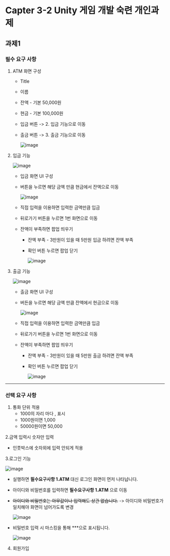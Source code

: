# Capter 3-2 Unity 게임 개발 숙련 개인과제

## 과제1

### 필수 요구 사항

1. ATM 화면 구성
   - Title
   - 이름
   - 잔액 - 기본 50,000원
   - 현금 - 기본 100,000원
   - 입금 버튼 -> 2. 입금 기능으로 이동
   - 출금 버튼 -> 3. 출금 기능으로 이동

     ![image](https://github.com/chai227chai/SpartaBank/assets/37549333/06bb0609-3284-4051-b7bd-027db58c3934)

2. 입금 기능

   ![image](https://github.com/chai227chai/SpartaBank/assets/37549333/4ab8ca98-e08a-4ec6-8885-701c46e8e5ee)

   - 입금 화면 UI 구성
   - 버튼을 누르면 해당 금액 만큼 현금에서 잔액으로 이동

     ![image](https://github.com/chai227chai/SpartaBank/assets/37549333/c3b35a55-8f25-4679-a2cd-250b941ec87f)

   - 직접 입력을 이용하면 입력한 금액만큼 입금
   - 뒤로가기 버튼을 누르면 1번 화면으로 이동
   - 잔액이 부족하면 팝업 띄우기
      - 잔액 부족
             - 3만원이 있을 때 5만원 입금 하려면 잔액 부족
      - 확인 버튼 누르면 팝업 닫기
    
        ![image](https://github.com/chai227chai/SpartaBank/assets/37549333/8cbadcb6-baac-463d-b06c-b90182a82ca1)

 3. 출금 기능

    ![image](https://github.com/chai227chai/SpartaBank/assets/37549333/9286da3a-a972-4364-9081-f7bcae8ea77c)

    - 출금 화면 UI 구성
    - 버든을 누르면 해당 금액 만큼 잔액에서 현금으로 이동

      ![image](https://github.com/chai227chai/SpartaBank/assets/37549333/efb21f03-e424-4772-9212-5b45739a4910)

    - 직접 입력을 이용하면 입력한 금액만큼 입금
    - 뒤로가기 버튼을 누르면 1번 화면으로 이동
    - 잔액이 부족하면 팝업 띄우기
      - 잔액 부족
             - 3만원이 있을 때 5만원 출금 하려면 잔액 부족
      - 확인 버튼 누르면 팝업 닫기
     
        ![image](https://github.com/chai227chai/SpartaBank/assets/37549333/9393af6a-56a6-47a1-9adb-cbd83cf1be14)

---

### 선택 요구 사항


1. 통화 단위 적용
   - 1000의 자리 마다 , 표시
   - 1000원이면 1,000
   - 50000원이면 50,000
     
2.금액 입력시 숫자만 입력
   - 인풋박스에 숫자외에 입력 안되게 적용

3.로그인 기능

   ![image](https://github.com/chai227chai/SpartaBank/assets/37549333/f0c81aa1-cc16-4695-b2bf-dc09fb18bc5d)

   - 실행하면 **필수요구사항 1.ATM** 대신 로그인 화면이 먼저 나타납니다.
   - 아이디와 비밀번호를 입력하면 **필수요구사항 1.ATM** 으로 이동
   - ~~아이디와 비밀번호는 아무값이나 입력해도 상관 없습니다.~~ -> 아이디와 비밀번호가 일치해야 화면이 넘어가도록 변경
     
     ![image](https://github.com/chai227chai/SpartaBank/assets/37549333/948f3d2e-40db-4bd1-8b90-3b19312e4ad6)

   - 비밀번호 입력 시 마스킹을 통해 ***으로 표시됩니다.

     ![image](https://github.com/chai227chai/SpartaBank/assets/37549333/9208ada8-4f0f-4c9f-8439-bc3f46fc59d6)

4. 회원가입












